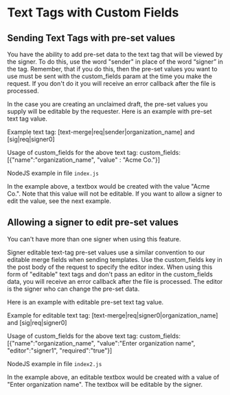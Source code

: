 # Text Tags with Custom Fields

## Sending Text Tags with pre-set values

You have the ability to add pre-set data to the text tag that will be viewed by the signer. To do this, use the word "sender" in place of the word “signer” in the tag. Remember, that if you do this, then the pre-set values you want to use must be sent with the custom_fields param at the time you make the request. If you don't do it you will receive an error callback after the file is processed.

In the case you are creating an unclaimed draft, the pre-set values you supply will be editable by the requester. Here is an example with pre-set text tag value.

Example text tag: [text-merge|req|sender|organization_name] and [sig|req|signer0]

Usage of custom_fields for the above text tag: custom_fields:[{"name":"organization_name", "value" : "Acme Co."}]

NodeJS example in file `index.js`

In the example above, a textbox would be created with the value "Acme Co.". Note that this value will not be editable. If you want to allow a signer to edit the value, see the next example.

## Allowing a signer to edit pre-set values

You can't have more than one signer when using this feature.

Signer editable text-tag pre-set values use a similar convention to our editable merge fields when sending templates. Use the custom_fields key in the post body of the request to specify the editor index. When using this form of "editable" text tags and don't pass an editor in the custom_fields data, you will receive an error callback after the file is processed. The editor is the signer who can change the pre-set data.

Here is an example with editable pre-set text tag value.

Example for editable text tag: [text-merge|req|signer0|organization_name] and [sig|req|signer0]

Usage of custom_fields for the above text tag: custom_fields:[{"name":"organization_name", "value":"Enter organization name", "editor":"signer1", "required":"true"}]

NodeJS example in file `index2.js`

In the example above, an editable textbox would be created with a value of "Enter organization name". The textbox will be editable by the signer.
